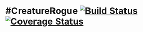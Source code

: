 #CreatureRogue [![Build Status](https://travis-ci.org/DaveTCode/CreatureRogue.svg?branch=develop)](https://travis-ci.org/DaveTCode/CreatureRogue) [![Coverage Status](https://coveralls.io/repos/DaveTCode/CreatureRogue/badge.svg?branch=develop&service=github)](https://coveralls.io/github/DaveTCode/CreatureRogue?branch=develop)
=============